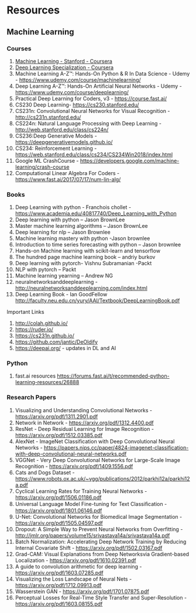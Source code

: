 # Resources
## Machine Learning
### Courses
1. [Machine Learning - Stanford - Coursera](https://www.coursera.org/learn/machine-learning?)
2. [Deep Learning Specialization - Coursera](https://www.coursera.org/specializations/deep-learning)
3. Machine Learning A-Z™: Hands-On Python & R In Data Science - Udemy - https://www.udemy.com/course/machinelearning/
4. Deep Learning A-Z™: Hands-On Artificial Neural Networks - Udemy - https://www.udemy.com/course/deeplearning/
5. Practical Deep Learning for Coders, v3 - https://course.fast.ai/
6. CS230 Deep Learning- https://cs230.stanford.edu/
7. CS231n: Convolutional Neural Networks for Visual Recognition - http://cs231n.stanford.edu/
8. CS224n: Natural Language Processing with Deep Learning - http://web.stanford.edu/class/cs224n/
9. CS236:Deep Generative Models - https://deepgenerativemodels.github.io/
10. CS234: Reinforcement Learning - https://web.stanford.edu/class/cs234/CS234Win2018/index.html
11. Google ML CrashCourse - https://developers.google.com/machine-learning/crash-course
12. Computational Linear Algebra For Coders - https://www.fast.ai/2017/07/17/num-lin-alg/

### Books
1. Deep Learning with python - Franchois chollet -https://www.academia.edu/40817740/Deep_Learning_with_Python
2. Deep learning with python – Jason BrownLee
3. Master machine learning algorithms – Jason BrownLee
4. Deep learning for nlp – Jason Brownlee
5. Machine learning mastery with python -Jason brownlee
6. Introduction to time series forecasting with python – Jason brownlee
7. Hands-on Machine learning with scikit-learn and tensorflow 
8. The hundred page machine learning book – andriy burkov
9. Deep learning with pytorch- Vishnu Subramanian -Packt
10. NLP with pytorch – Packt
11. Machine learning yearning – Andrew NG
12. neuralnetworksanddeeplearning - http://neuralnetworksanddeeplearning.com/index.html
13. Deep Learning Book - Ian GoodFellow http://faculty.neu.edu.cn/yury/AAI/Textbook/DeepLearningBook.pdf

Important Links
1. http://colah.github.io/
2. https://ruder.io/
3. https://cs231n.github.io/
4. https://github.com/jantic/DeOldify
5. https://deepai.org/ - updates in DL and AI


### Python
1. fast.ai resources https://forums.fast.ai/t/recommended-python-learning-resources/26888

### Research Papers
1. Visualizing and Understanding Convolutional Networks - https://arxiv.org/pdf/1311.2901.pdf
2. Network in Network - https://arxiv.org/pdf/1312.4400.pdf
3. ResNet - Deep Residual Learning for Image Recognition - https://arxiv.org/pdf/1512.03385.pdf
4. AlexNet - ImageNet Classification with Deep Convolutional Neural Networks - https://papers.nips.cc/paper/4824-imagenet-classification-with-deep-convolutional-neural-networks.pdf
5. VGGNet - Very Deep Convolutional Networks for Large-Scale Image Recognition - https://arxiv.org/pdf/1409.1556.pdf
6. Cats and Dogs Dataset - https://www.robots.ox.ac.uk/~vgg/publications/2012/parkhi12a/parkhi12a.pdf
7. Cyclical Learning Rates for Training Neural Networks - https://arxiv.org/pdf/1506.01186.pdf
8. Universal Language Model Fine-tuning for Text Classiﬁcation - https://arxiv.org/pdf/1801.06146.pdf
9. U-Net: Convolutional Networks for Biomedical Image Segmentation - https://arxiv.org/pdf/1505.04597.pdf
10. Dropout: A Simple Way to Prevent Neural Networks from Overfitting - http://jmlr.org/papers/volume15/srivastava14a/srivastava14a.pdf
11. Batch Normalization: Accelerating Deep Network Training by Reducing Internal Covariate Shift - https://arxiv.org/pdf/1502.03167.pdf
12. Grad-CAM: Visual Explanations from Deep Networksvia Gradient-based Localization - https://arxiv.org/pdf/1610.02391.pdf
13. A guide to convolution arithmetic for deep learning - https://arxiv.org/pdf/1603.07285.pdf
14. Visualizing the Loss Landscape of Neural Nets - https://arxiv.org/pdf/1712.09913.pdf
15. Wasserstein GAN - https://arxiv.org/pdf/1701.07875.pdf
16. Perceptual Losses for Real-Time Style Transfer and Super-Resolution - https://arxiv.org/pdf/1603.08155.pdf

